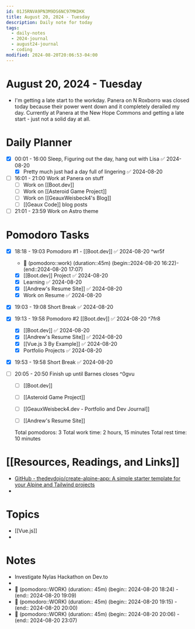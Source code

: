```yaml
---
id: 01J5RNVA9PN3M9DS6NC97MKDKK
title: August 20, 2024 - Tuesday
description: Daily note for today
tags:
  - daily-notes
  - 2024-journal
  - august24-journal
  - coding
modified: 2024-08-20T20:06:53-04:00
---
```

# August 20, 2024 - Tuesday
- I'm getting a late start to the workday. Panera on N Roxborro was closed today because their power went down and it completely derailed my day. Currently at Panera at the New Hope Commons and getting a late start - just not a solid day at all. 

# Daily Planner
- [x] 00:01 - 16:00 Sleep, Figuring out the day, hang out with Lisa ✅ 2024-08-20
	- [x] Pretty much just had a day full of lingering ✅ 2024-08-20
- [ ]  16:01 - 21:00 Work at Panera on stuff
	- [ ] Work on [[Boot.dev]]
	- [ ] Work on [[Asteroid Game Project]]
	- [ ] Work on [[GeauxWeisbeck4's Blog]]
	- [ ] [[Geaux Code]] blog posts
- [ ] 21:01 - 23:59 Work on Astro theme

# Pomodoro Tasks
- [x] 18:18 - 19:03 Pomodoro #1  - [[Boot.dev]] ✅ 2024-08-20 ^wr5f
	- 🍅 (pomodoro::work) (duration::45m) (begin::2024-08-20 16:22)- (end::2024-08-20 17:07) 
	- [x] [[Boot.dev]] Project ✅ 2024-08-20
	- [x] Learning ✅ 2024-08-20
	- [x] [[Andrew's Resume Site]] ✅ 2024-08-20
	- [x] Work on Resume ✅ 2024-08-20
- [x] 19:03 - 19:08 Short Break ✅ 2024-08-20
- [x] 19:13 - 19:58 Pomodoro #2 [[Boot.dev]] ✅ 2024-08-20 ^7fr8
	- [x] [[Boot.dev]] ✅ 2024-08-20
	- [x] [[Andrew's Resume Site]] ✅ 2024-08-20
	- [x] [[Vue.js 3 By Example]] ✅ 2024-08-20
	- [x] Portfolio Projects ✅ 2024-08-20
- [x] 19:53 - 19:58 Short Break ✅ 2024-08-20
- [ ] 20:05 - 20:50 Finish up until Barnes closes ^0gvu
	- [ ] [[Boot.dev]]
	- [ ] [[Asteroid Game Project]]
	- [ ] [[GeauxWeisbeck4.dev - Portfolio and Dev Journal]]
	- [ ] [[Andrew's Resume Site]]


  Total pomodoros: 3
  Total work time: 2 hours, 15 minutes
  Total rest time: 10 minutes


# [[Resources, Readings, and Links]]
- [GitHub - thedevdojo/create-alpine-app: A simple starter template for your Alpine and Tailwind projects](https://github.com/thedevdojo/create-alpine-app)
- 

# Topics
- [[Vue.js]]
- 

# Notes
- Investigate Nylas Hackathon on Dev.to
- 
- 🍅 (pomodoro::WORK) (duration:: 45m) (begin:: 2024-08-20 18:24) - (end:: 2024-08-20 19:09)
- 🍅 (pomodoro::WORK) (duration:: 45m) (begin:: 2024-08-20 19:15) - (end:: 2024-08-20 20:00)
- 🍅 (pomodoro::WORK) (duration:: 45m) (begin:: 2024-08-20 20:06) - (end:: 2024-08-20 23:07)